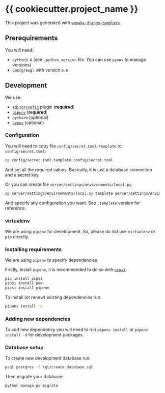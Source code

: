 # {{ cookiecutter.project_name }}

This project was generated with [`wemake-django-template`](https://github.com/wemake-services/wemake-django-template).

## Prerequirements

You will need:

- `python3.6` (see `.python_version` file. You can use `pyenv` to manage versions)
- `postgresql` with version `9.6`


## Development

We use:

- [`editorconfig`](http://editorconfig.org/) plugin (**required**)
- [`pipenv`](https://github.com/kennethreitz/pipenv) (**required**)
- `pycharm` (optional)
- [`pyenv`](https://github.com/pyenv/pyenv) (optional)

### Configuration

You will need to copy file `config/secret.toml.template` to `config/secret.toml`:

```bash
cp config/secret.toml.template config/secret.toml
```

And set all the required values. Basically, it is just a database connection and a secret key.

Or you can create file `server/settings/environments/local.py`:

```bash
cp server/settings/environments/local.py.template server/settings/environments/local.py
```

And specify any configuration you want. See `.template` version for reference.

### virtualenv

We are using `pipenv` for development. So, please do not use `virtualenv` or `pip` directly.

### Installing requirements

We are using `pipenv` to specify dependencies.

Firstly, install `pipenv`, it is recommended to do so with [`pipsi`](https://github.com/mitsuhiko/pipsi):

```bash
pip install pipsi
pipsi install pew
pipsi install pipenv
```

To install (or renew) existing dependencies run:

```bash
pipenv install -d
```

### Adding new dependencies

To add new dependency you will need to run `pipenv install` or `pipenv install -d` for development packages.

### Database setup

To create new development database run:

```bash
psql postgres -f sql/create_database.sql
```

Then migrate your database:

```bash
python manage.py migrate
```
